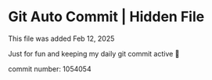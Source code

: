 # Git Auto Commit | Hidden File

This file was added Feb 12, 2025

Just for fun and keeping my daily git commit active 🤪

commit number: 1054054
